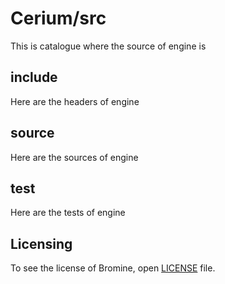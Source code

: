 # Cerium/src
This is catalogue where the source of engine is

## include
Here are the headers of engine

## source
Here are the sources of engine

## test
Here are the tests of engine

## Licensing
To see the license of Bromine, open <a href="https://github.com/bjornus/Cerium/blob/master/LICENSE" target="_blank">LICENSE</a> file.